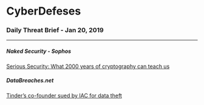 # CyberDefeses
### Daily Threat Brief - Jan 20, 2019

 
-----
 
##### Naked Security - Sophos
[Serious Security: What 2000 years of cryptography can teach us](http://feedproxy.google.com/~r/nakedsecurity/~3/WhjvWJXh1Cs/)
 
##### DataBreaches.net
[Tinder’s co-founder sued by IAC for data theft](https://www.databreaches.net/tinders-co-founder-sued-by-iac-for-data-theft/)
 
